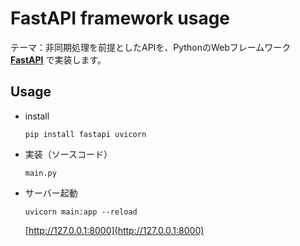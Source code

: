 # FastAPI framework usage

テーマ：非同期処理を前提としたAPIを、PythonのWebフレームワーク [__FastAPI__](https://github.com/tiangolo/fastapi) で実装します。


## Usage

- install

    ```
    pip install fastapi uvicorn
    ```

- 実装（ソースコード）

    `main.py`

- サーバー起動

    ```
    uvicorn main:app --reload
    ```

    [http://127.0.0.1:8000](http://127.0.0.1:8000)




